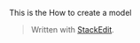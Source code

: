 
This is the How to create a model

> Written with [StackEdit](https://stackedit.io/).
<!--stackedit_data:
eyJoaXN0b3J5IjpbMTUyMzk4NjAyOCw3MzA5OTgxMTZdfQ==
-->